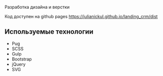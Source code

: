 Разработка дизайна и верстки

Код доступен на github pages 
https://julianickul.github.io/landing_crm/dist


## Используемые технологии
* Pug
* SCSS
* Gulp
* Bootstrap
* jQuery
* SVG
